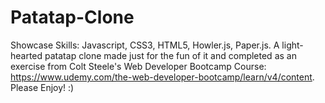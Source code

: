 # Patatap-Clone
Showcase Skills: Javascript, CSS3, HTML5, Howler.js, Paper.js.  A light-hearted patatap clone made just for the fun of it and completed as an exercise from Colt Steele's Web Developer Bootcamp Course:  https://www.udemy.com/the-web-developer-bootcamp/learn/v4/content.  Please Enjoy! :)
